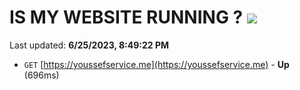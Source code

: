 # IS MY WEBSITE RUNNING ? [![](https://img.shields.io/static/v1?label=Sponsor&message=%E2%9D%A4&logo=GitHub&color=%23fe8e86)](https://github.com/sponsors/<username>)

Last updated: **6/25/2023, 8:49:22 PM**

- `GET` [https://youssefservice.me](https://youssefservice.me) - **Up** (696ms)
